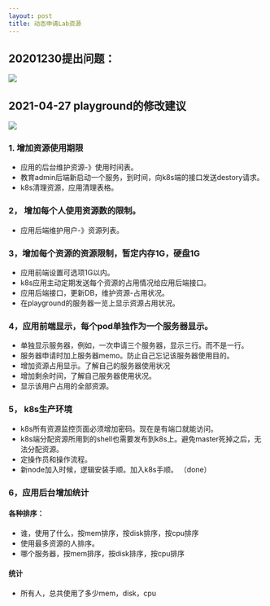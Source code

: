 ```yaml
---
layout: post
title: 动态申请Lab资源
---
```


## 20201230提出问题：
![](/docs/images/lab申请资源20201230.jpg)

## 2021-04-27 playground的修改建议
![](/docs/images/playground-20210427.jpg)

### 1. 增加资源使用期限
- 应用的后台维护资源-》使用时间表。
- 教育admin后端新启动一个服务，到时间，向k8s端的接口发送destory请求。
- k8s清理资源，应用清理表格。

### 2， 增加每个人使用资源数的限制。
- 应用后端维护用户-》资源列表。

### 3，增加每个资源的资源限制，暂定内存1G，硬盘1G
- 应用前端设置可选项1G以内。
- k8s应用主动定期发送每个资源的占用情况给应用后端接口。
- 应用后端接口，更新DB，维护资源-占用状况。
- 在playground的服务器一览上显示资源占用状况。

### 4，应用前端显示，每个pod单独作为一个服务器显示。
- 单独显示服务器，例如，一次申请三个服务器，显示三行。而不是一行。
- 服务器申请时加上服务器memo。防止自己忘记该服务器使用目的。
- 增加资源占用显示。了解自己的服务器使用状况
- 增加剩余时间，了解自己服务器使用状况。
- 显示该用户占用的全部资源。 


### 5， k8s生产环境
- k8s所有资源监控页面必须增加密码。现在是有端口就能访问。
- k8s端分配资源所用到的shell也需要发布到k8s上。避免master死掉之后，无法分配资源。
- 定操作员和操作流程。
- 新node加入时候，逻辑安装手顺。加入k8s手顺。 （done）

### 6，应用后台增加统计
#### 各种排序：
- 谁，使用了什么，按mem排序，按disk排序，按cpu排序
- 使用最多资源的人排序。
- 哪个服务器，按mem排序，按disk排序，按cpu排序
#### 统计
- 所有人，总共使用了多少mem，disk，cpu

